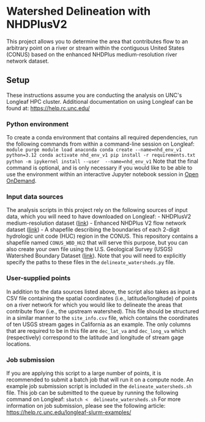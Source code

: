 # Watershed Delineation with NHDPlusV2
This project allows you to determine the area that contributes flow to an arbitrary point on a river or 
stream within the contiguous United States (CONUS) based on the enhanced NHDPlus medium-resolution river 
network dataset.
## Setup
These instructions assume you are conducting the analysis on UNC's Longleaf HPC cluster. Additional 
documentation on using Longleaf can be found at: https://help.rc.unc.edu/
### Python environment
To create a conda environment that contains all required dependencies, run the following commands from within 
a command-line session on Longleaf: ``` module purge module load anaconda conda create --name=nhd_env_v1 
python=3.12 conda activate nhd_env_v1 pip install -r requirements.txt python -m ipykernel install --user 
--name=nhd_env_v1 ``` Note that the final command is optional, and is only necessary if you would like to be 
able to use the environment within an interactive Jupyter notebook session in [Open 
OnDemand](https://ondemand.rc.unc.edu/).
### Input data sources
The analysis scripts in this project rely on the following sources of input data, which you will need to have 
downloaded on Longleaf: - NHDPlusV2 medium-resolution dataset 
([link](https://www.epa.gov/waterdata/nhdplus-national-data)) - Enhanced NHDPlus V2 flow network dataset 
([link](ttps://doi.org/10.5066/P13IRYTB)) - A shapefile describing the boundaries of each 2-digit hydrologic 
unit code (HUC) region in the CONUS. This repository contains a shapefile named `CONUS_WBD_HU2` that will 
serve this purpose, but you can also create your own file using the U.S. Geological Survey (USGS) Watershed 
Boundary Dataset 
([link](https://prd-tnm.s3.amazonaws.com/index.html?prefix=StagedProducts/Hydrography/WBD/HU2/GDB/)). Note 
that you will need to explicitly specify the paths to these files in the `delineate_watersheds.py` file.
### User-supplied points
In addition to the data sources listed above, the script also takes as input a CSV file containing the 
spatial coordinates (i.e., latitude/longitude) of points on a river network for which you would like to 
delineate the areas that contribute flow (i.e., the upstream watershed). This file should be structured in a 
similar manner to the `site_info.csv` file, which contains the coordinates of ten USGS stream gages in 
California as an example. The only columns that are required to be in this file are `dec_lat_va` and 
`dec_long_va` which (respectively) correspond to the latitude and longitude of stream gage locations.
### Job submission
If you are applying this script to a large number of points, it is recommended to submit a batch job that 
will run it on a compute node. An example job submission script is included in the `delineate_watersheds.sh` 
file. This job can be submitted to the queue by running the following command on Longleaf: ``` sbatch < 
delineate_watersheds.sh ``` For more information on job submission, please see the following article: 
https://help.rc.unc.edu/longleaf-slurm-examples/
